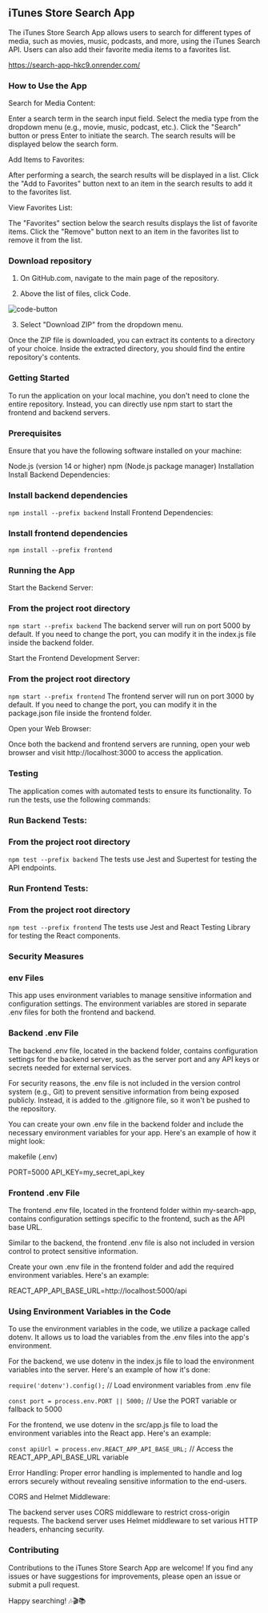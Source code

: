 ## iTunes Store Search App
The iTunes Store Search App allows users to search for different types of media, such as movies, music, podcasts, and more, using the iTunes Search API. Users can also add their favorite media items to a favorites list.

https://search-app-hkc9.onrender.com/

### How to Use the App
Search for Media Content:

Enter a search term in the search input field.
Select the media type from the dropdown menu (e.g., movie, music, podcast, etc.).
Click the "Search" button or press Enter to initiate the search.
The search results will be displayed below the search form.

Add Items to Favorites:

After performing a search, the search results will be displayed in a list.
Click the "Add to Favorites" button next to an item in the search results to add it to the favorites list.

View Favorites List:

The "Favorites" section below the search results displays the list of favorite items.
Click the "Remove" button next to an item in the favorites list to remove it from the list.

### Download repository
1. On GitHub.com, navigate to the main page of the repository.

2. Above the list of files, click  Code.


![code-button](https://github.com/Naki93/ituneApp/assets/135123469/e124c5ad-dd59-4e00-b1c4-d8cd3da51009)


3. Select "Download ZIP" from the dropdown menu.

  Once the ZIP file is downloaded, you can extract its contents to a directory of your choice. Inside the extracted directory, you 
  should find the entire repository's contents.


### Getting Started
To run the application on your local machine, you don't need to clone the entire repository. Instead, you can directly use npm start to start the frontend and backend servers.

### Prerequisites
Ensure that you have the following software installed on your machine:

Node.js (version 14 or higher)
npm (Node.js package manager)
Installation
Install Backend Dependencies:

### Install backend dependencies 
`npm install --prefix backend`
Install Frontend Dependencies:

### Install frontend dependencies
`npm install --prefix frontend`

### Running the App
Start the Backend Server:
### From the project root directory
`npm start --prefix backend`
The backend server will run on port 5000 by default. If you need to change the port, you can modify it in the index.js file inside the backend folder.

Start the Frontend Development Server:
### From the project root directory
`npm start --prefix frontend`
The frontend server will run on port 3000 by default. If you need to change the port, you can modify it in the package.json file inside the frontend folder.

Open your Web Browser:

Once both the backend and frontend servers are running, open your web browser and visit http://localhost:3000 to access the application.

### Testing
The application comes with automated tests to ensure its functionality. To run the tests, use the following commands:

### Run Backend Tests:
### From the project root directory
`npm test --prefix backend`
The tests use Jest and Supertest for testing the API endpoints.

### Run Frontend Tests:
### From the project root directory
`npm test --prefix frontend`
The tests use Jest and React Testing Library for testing the React components.

### Security Measures

### env Files
This app uses environment variables to manage sensitive information and configuration settings. The environment variables are stored in separate .env files for both the frontend and backend.

### Backend .env File
The backend .env file, located in the backend folder, contains configuration settings for the backend server, such as the server port and any API keys or secrets needed for external services.

For security reasons, the .env file is not included in the version control system (e.g., Git) to prevent sensitive information from being exposed publicly. Instead, it is added to the .gitignore file, so it won't be pushed to the repository.

You can create your own .env file in the backend folder and include the necessary environment variables for your app. Here's an example of how it might look:

makefile (.env)

PORT=5000
API_KEY=my_secret_api_key

### Frontend .env File
The frontend .env file, located in the frontend folder within my-search-app, contains configuration settings specific to the frontend, such as the API base URL.

Similar to the backend, the frontend .env file is also not included in version control to protect sensitive information.

Create your own .env file in the frontend folder and add the required environment variables. Here's an example:

REACT_APP_API_BASE_URL=http://localhost:5000/api

### Using Environment Variables in the Code
To use the environment variables in the code, we utilize a package called dotenv. It allows us to load the variables from the .env files into the app's environment.

For the backend, we use dotenv in the index.js file to load the environment variables into the server. Here's an example of how it's done:

`require('dotenv').config();` // Load environment variables from .env file

`const port = process.env.PORT || 5000;` // Use the PORT variable or fallback to 5000



For the frontend, we use dotenv in the src/app.js file to load the environment variables into the React app. Here's an example:

`const apiUrl = process.env.REACT_APP_API_BASE_URL;` // Access the REACT_APP_API_BASE_URL variable


Error Handling:
Proper error handling is implemented to handle and log errors securely without revealing sensitive information to the end-users.

CORS and Helmet Middleware:

The backend server uses CORS middleware to restrict cross-origin requests.
The backend server uses Helmet middleware to set various HTTP headers, enhancing security.

### Contributing
Contributions to the iTunes Store Search App are welcome! If you find any issues or have suggestions for improvements, please open an issue or submit a pull request.

Happy searching! 🎶🎬📚
